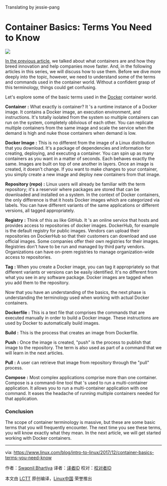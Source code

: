 Translating by jessie-pang

Container Basics: Terms You Need to Know
======

![](https://www.linux.com/sites/lcom/files/styles/rendered_file/public/containers-krissia-cruz.jpg?itok=-TNPqdcp)

[In the previous article][1], we talked about what containers are and how they breed innovation and help companies move faster. And, in the following articles in this series, we will discuss how to use them. Before we dive more deeply into the topic, however, we need to understand some of the terms and commands used in the container world. Without a confident grasp of this terminology, things could get confusing.

Let's explore some of the basic terms used in the [Docker][2] container world.

**Container** **:** What exactly is container? It 's a runtime instance of a Docker image. It contains a Docker image, an execution environment, and instructions.  It's totally isolated from the system so multiple containers can run on the system, completely oblivious of each other. You can replicate multiple containers from the same image and scale the service when the demand is high and nuke those containers when demand is low.

**Docker Image** **:** This is no different from the image of a Linux distribution that you download. It's a package of dependencies and information for creating, deploying, and executing a container. You can spin up as many containers as you want in a matter of seconds. Each behaves exactly the same. Images are built on top of one another in layers. Once an image is created, it doesn't change. If you want to make changes to your container, you simply create a new image and deploy new containers from that image.

**Repository (repo)** **:** Linux users will already be familiar with the term repository; it's a reservoir where packages are stored that can be downloaded and installed on a system. In the context of Docker containers, the only difference is that it hosts Docker images which are categorized via labels. You can have different variants of the same applications or different versions, all tagged appropriately.

**Registry** **:** Think of this as like GitHub. It 's an online service that hosts and provides access to repositories of docker images. DockerHub, for example is the default registry for public images. Vendors can upload their repositories on DockerHub so that their customers can download and use official images. Some companies offer their own registries for their images. Registries don't have to be run and managed by third party vendors. Organizations can have on-prem registries to manage organization-wide access to repositories.

**Tag** **:** When you create a Docker image, you can tag it appropriately so that different variants or versions can be easily identified. It's no different from what you see in any software package. Docker images are tagged when you add them to the repository.

Now that you have an understanding of the basics, the next phase is understanding the terminology used when working with actual Docker containers.

**Dockerfile** **:** This is a text file that comprises the commands that are executed manually in order to build a Docker image. These instructions are used by Docker to automatically build images.

**Build** **:** This is the process that creates an image from Dockerfile.

**Push** **:** Once the image is created, "push" is the process to publish that image to the repository. The term is also used as part of a command that we will learn in the next articles.

**Pull** **:** A user can retrieve that image from repository through the "pull" process.

**Compose** **:** Most complex applications comprise more than one container. Compose is a command-line tool that 's used to run a multi-container application. It allows you to run a multi-container application with one command. It eases the headache of running multiple containers needed for that application.

### Conclusion

The scope of container terminology is massive, but these are some basic terms that you will frequently encounter. The next time you see these terms, you will know exactly what they mean. In the next article, we will get started working with Docker containers.

--------------------------------------------------------------------------------

via: https://www.linux.com/blog/intro-to-linux/2017/12/container-basics-terms-you-need-know

作者：[Swapnil Bhartiya][a]
译者：[译者ID](https://github.com/译者ID)
校对：[校对者ID](https://github.com/校对者ID)

本文由 [LCTT](https://github.com/LCTT/TranslateProject) 原创编译，[Linux中国](https://linux.cn/) 荣誉推出

[a]:https://www.linux.com/users/arnieswap
[1]:https://www.linux.com/blog/intro-to-linux/2017/12/what-are-containers-and-why-should-you-care
[2]:https://www.docker.com/

